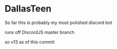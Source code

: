 # DallasTeen

So far this is probably my most polished discord bot

runs off DiscordJS master branch

so v13 as of this commit
